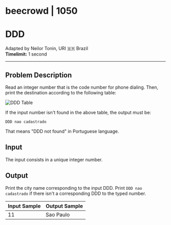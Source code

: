 # beecrowd | 1050

# DDD

Adapted by Neilor Tonin, URI 🇧🇷 Brazil  
**Timelimit:** 1 second

---

## Problem Description

Read an integer number that is the code number for phone dialing. Then, print the destination according to the following table:

![DDD Table](https://resources.beecrowd.com/gallery/images/problems/UOJ_1050.png)

If the input number isn't found in the above table, the output must be:

```
DDD nao cadastrado
```

That means "DDD not found" in Portuguese language.

## Input

The input consists in a unique integer number.

## Output

Print the city name corresponding to the input DDD. Print `DDD nao cadastrado` if there isn't a corresponding DDD to the typed number.

| Input Sample | Output Sample |
|--------------|---------------|
| 11           | Sao Paulo     |